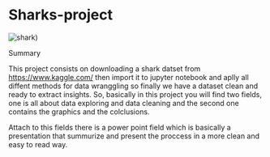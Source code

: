 # Sharks-project

![shark](https://user-images.githubusercontent.com/93143274/196373901-35b9703c-bf20-4029-a1c0-87af61876435.jpeg))


Summary


This project consists on downloading a shark datset from https://www.kaggle.com/ then import it to jupyter notebook and aplly all diffent methods for data wranggling so finally we have a dataset clean and ready to extract insights. So, basically in this project you will find two fields, one is all about data exploring and data cleaning and the second one contains the graphics and the colclusions. 

Attach to this fields there is a power point field which is basically a presentation that summurize and present the proccess in a more clean and easy to read way.




